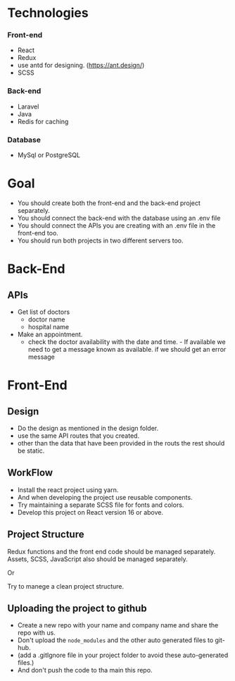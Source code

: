 # Technologies

### Front-end
* React
* Redux
* use antd for designing. (https://ant.design/)
* SCSS

### Back-end
* Laravel
* Java
* Redis for caching

### Database
* MySql or PostgreSQL

# Goal

* You should create both the front-end and the back-end project separately.
* You should connect the back-end with the database using an .env file
* You should connect the APIs you are creating with an .env file in the front-end too.
* You should run both projects in two different servers too.

# Back-End
## APIs

* Get list of doctors
    * doctor name
    * hospital name
* Make an appointment.
    * check the doctor availability with the date and time. - If available we need to get a message known as available. if we should get an error message

# Front-End
## Design

* Do the design as mentioned in the design folder.
* use the same API routes that you created.
* other than the data that have been provided in the routs the rest should be static.

## WorkFlow

* Install the react project using yarn.
* And when developing the project use reusable components.
* Try maintaining a separate SCSS file for fonts and colors.
* Develop this project on React version 16 or above.

## Project Structure

Redux functions and the front end code should be managed separately.
Assets, SCSS, JavaScript also should be managed separately.

Or

Try to manege a clean project structure.

## Uploading the project to github

* Create a new repo with your name and company name and share the repo with us.
* Don't upload the `node_modules` and the other auto generated files to git-hub.
* (add a .gitIgnore file in your project folder to avoid these auto-generated files.)
* And don't push the code to tha main this repo.